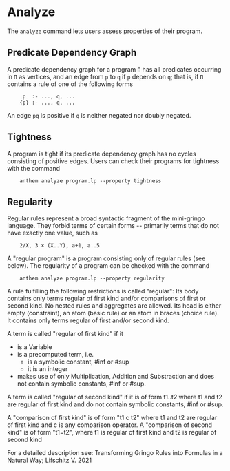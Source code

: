 # Analyze

The `analyze` command lets users assess properties of their program.


## Predicate Dependency Graph
A predicate dependency graph for a program `Π` has all predicates occurring in `Π` as vertices, and an edge from `p` to `q` if `p` depends on `q`; that is, if `Π` contains a rule of one of the following forms
```
     p  :- ..., q, ...
    {p} :- ..., q, ...
```
An edge `pq` is positive if `q` is neither negated nor doubly negated.


## Tightness
A program is tight if its predicate dependency graph has no cycles consisting of positive edges.
Users can check their programs for tightness with the command
```
    anthem analyze program.lp --property tightness
```

## Regularity
Regular rules represent a broad syntactic fragment of the mini-gringo language.
They forbid terms of certain forms -- primarily terms that do not have exactly one value, such as
```
    2/X, 3 × (X..Y), a+1, a..5
```

A "regular program" is a program consisting only of regular rules (see below). The regularity of a program can be checked with the command
```
    anthem analyze program.lp --property regularity
```
A rule fulfilling the following restrictions is called "regular":
Its body contains only terms regular of first kind and/or comparisons of first or second kind. No nested rules and aggregates are allowed.
Its head is either empty (constraint), an atom (basic rule) or an atom in braces (choice rule). It contains only terms regular of first and/or second kind.

A term is called "regular of first kind" if it
- is a Variable
- is a precomputed term, i.e.
    - is a symbolic constant, #inf or #sup
    - it is an integer
- makes use of only Multiplication, Addition and Substraction and does not contain symbolic constants, #inf or #sup.

A term is called "regular of second kind" if it is of form t1..t2 where t1 and t2 are regular of first kind and do not contain symbolic constants, #inf or #sup.

A "comparison of first kind" is of form "t1 c t2" where t1 and t2 are regular of first kind and c is any comparison operator.
A "comparison of second kind" is of form "t1=t2", where t1 is regular of first kind and t2 is regular of second kind

For a detailed description see: Transforming Gringo Rules into Formulas in a Natural Way; Lifschitz V. 2021

